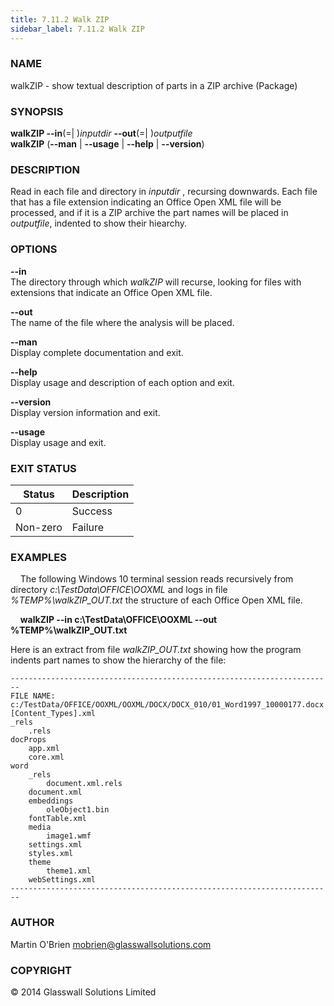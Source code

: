 ```yaml
---
title: 7.11.2 Walk ZIP
sidebar_label: 7.11.2 Walk ZIP
---
```


### **NAME**
walkZIP - show textual description of parts in a ZIP archive (Package)

### **SYNOPSIS**
**walkZIP --in**(=| )*inputdir* **--out**(=| )*outputfile*<br />
**walkZIP** (**--man** | **--usage** | **--help** | **--version**)

### **DESCRIPTION**
Read in each file and directory in *inputdir* , recursing downwards. Each
file that has a file extension indicating an Office Open XML file
will be processed, and if it is a ZIP archive the part names will be placed in *outputfile*, indented to show their hiearchy.

### **OPTIONS**
**--in**<br />
The directory through which *walkZIP* will recurse, looking for files with extensions that indicate an Office Open XML file.

**--out**<br />
The name of the file where the analysis will be placed.

**--man**  
Display complete documentation and exit.

**--help**  
Display usage and description of each option and exit.

**--version**  
Display version information and exit.

**--usage**  
Display usage and exit.

### **EXIT STATUS**
|Status|Description
|---|---
0|Success
Non-zero|Failure

### **EXAMPLES**

&nbsp;&nbsp;&nbsp;&nbsp;The following Windows 10 terminal session reads recursively from directory *c:\TestData\OFFICE\OOXML* and logs in file *%TEMP%\walkZIP_OUT.txt* the structure of each Office Open XML file.

&nbsp;&nbsp;&nbsp;&nbsp;**walkZIP --in c:\TestData\OFFICE\OOXML --out %TEMP%\walkZIP_OUT.txt**  

Here is an extract from file *walkZIP_OUT.txt* showing how the program indents part names to show the hierarchy of the file:

    ------------------------------------------------------------------------
    FILE NAME: c:/TestData/OFFICE/OOXML/OOXML/DOCX/DOCX_010/01_Word1997_10000177.docx
    [Content_Types].xml
    _rels
        .rels
    docProps
        app.xml
        core.xml
    word
        _rels
            document.xml.rels
        document.xml
        embeddings
            oleObject1.bin
        fontTable.xml
        media
            image1.wmf
        settings.xml
        styles.xml
        theme
            theme1.xml
        webSettings.xml
    ------------------------------------------------------------------------

### **AUTHOR**
Martin O'Brien <mobrien@glasswallsolutions.com>

### **COPYRIGHT**
&copy; 2014 Glasswall Solutions Limited
